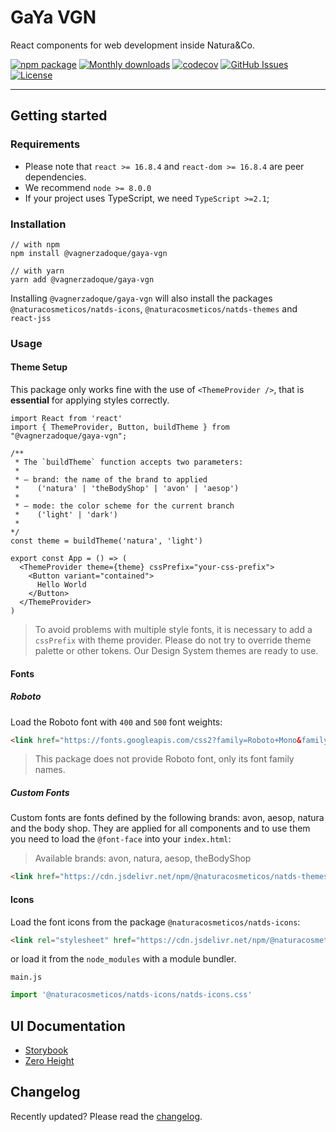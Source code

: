 # GaYa VGN

React components for web development inside Natura&Co.

[![npm package](https://img.shields.io/npm/v/@naturacosmeticos/natds-react/latest.svg)](https://www.npmjs.com/package/@naturacosmeticos/natds-react)
[![Monthly downloads](https://img.shields.io/npm/dm/@naturacosmeticos/natds-react.svg)](https://www.npmjs.com/package/@naturacosmeticos/natds-react)
[![codecov](https://codecov.io/gh/natura-cosmeticos/natds-js/branch/main/graph/badge.svg?token=ehUsMUSSbj)](https://codecov.io/gh/natura-cosmeticos/natds-js)
[![GitHub Issues](https://img.shields.io/github/issues/natura-cosmeticos/natds-js.svg)](https://github.com/natura-cosmeticos/natds-js/issues)
[![License](https://img.shields.io/badge/license-ISC-blue.svg)](https://opensource.org/licenses/ISC)

---

## Getting started

### Requirements

- Please note that `react >= 16.8.4` and `react-dom >= 16.8.4` are peer dependencies.
- We recommend `node >= 8.0.0`
- If your project uses TypeScript, we need `TypeScript >=2.1`;

### Installation

```shell script
// with npm
npm install @vagnerzadoque/gaya-vgn

// with yarn
yarn add @vagnerzadoque/gaya-vgn
```

Installing `@vagnerzadoque/gaya-vgn` will also install the packages `@naturacosmeticos/natds-icons`, `@naturacosmeticos/natds-themes` and `react-jss`


### Usage
#### **Theme Setup**

This package only works fine with the use of `<ThemeProvider />`, that is **essential** for applying styles correctly.

```tsx
import React from 'react'
import { ThemeProvider, Button, buildTheme } from "@vagnerzadoque/gaya-vgn";

/**
 * The `buildTheme` function accepts two parameters:
 *
 * — brand: the name of the brand to applied
 *    ('natura' | 'theBodyShop' | 'avon' | 'aesop')
 *
 * — mode: the color scheme for the current branch
 *    ('light' | 'dark')
 *
*/
const theme = buildTheme('natura', 'light')

export const App = () => (
  <ThemeProvider theme={theme} cssPrefix="your-css-prefix">
    <Button variant="contained">
      Hello World
    </Button>
  </ThemeProvider>
)
```

> To avoid problems with multiple style fonts, it is necessary to add a `cssPrefix` with theme provider. Please do not try to override theme palette or other tokens. Our Design System themes are ready to use.

#### **Fonts**
##### Roboto

Load the Roboto font with `400` and `500` font weights:

```html
<link href="https://fonts.googleapis.com/css2?family=Roboto+Mono&family=Roboto:wght@400;500&display=swap" rel="stylesheet" />
```

> This package does not provide Roboto font, only its font family names.

##### Custom Fonts
Custom fonts are fonts defined by the following brands: avon, aesop, natura and the body shop. They are applied for all components and to use them you need to load the `@font-face` into your `index.html`:
> Available brands: avon, natura, aesop, theBodyShop

```html
<link href="https://cdn.jsdelivr.net/npm/@naturacosmeticos/natds-themes@latest/dist/assets/[BRAND]_fonts.css" rel="stylesheet" />
```

#### Icons

Load the font icons from the package `@naturacosmeticos/natds-icons`:

```html
<link rel="stylesheet" href="https://cdn.jsdelivr.net/npm/@naturacosmeticos/natds-icons@latest/dist/natds-icons.css">
```

or load it from the `node_modules` with a module bundler.

`main.js`

```javascript
import '@naturacosmeticos/natds-icons/natds-icons.css'
```

## UI Documentation
- [Storybook](https://natds-web.natura.design/react/index.html)
- [Zero Height](https://ds.natura.design/)

## Changelog
Recently updated? Please read the [changelog](./CHANGELOG.md).
